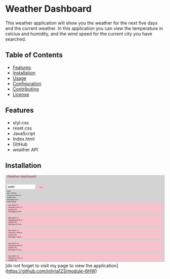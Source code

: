# Weather Dashboard

This weather application will show you the weather for the next five days and the current weather. In this application you can view the temperature in celcius and humidity, and the wind speed for the current city you have searched. 

## Table of Contents

- [Features](#features)
- [Installation](#installation)
- [Usage](#usage)
- [Configuration](#configuration)
- [Contributing](#contributing)
- [License](#license)

## Features
- styl.css 
- reset.css
- JavaScript
- Index.html
- GItHub
- weather API

## Installation

![screenshot](./Screenshot%202024-01-10%20at%2010.05.17%20PM.png)
[do not forget to visit my page to view the application] (https://github.com/johria123/module-6HW)
